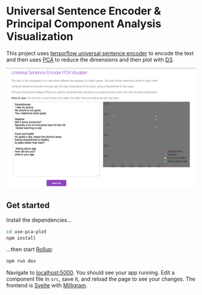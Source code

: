 
# Universal Sentence Encoder & Principal Component Analysis Visualization

This project uses [tensorflow universal sentence encoder](https://www.tensorflow.org/hub/tutorials/semantic_similarity_with_tf_hub_universal_encoder) to encode the text and then uses [PCA](https://github.com/mljs/pca) to reduce the dimensions and then plot with [D3](https://github.com/d3/d3).

![how to](how_to.png)


## Get started

Install the dependencies...

```bash
cd use-pca-plot
npm install
```

...then start [Rollup](https://rollupjs.org):

```bash
npm run dev
```

Navigate to [localhost:5000](http://localhost:5000). You should see your app running. Edit a component file in `src`, save it, and reload the page to see your changes. The frontend is [Svelte](https://svelte.dev) with [Milligram](https://milligram.io/).
